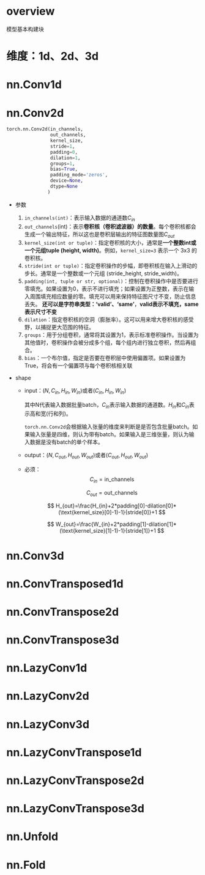 # overview

模型基本构建块

# 维度：1d、2d、3d



# nn.Conv1d

# nn.Conv2d

```python
torch.nn.Conv2d(in_channels,
                out_channels,
                kernel_size,
                stride=1,
                padding=0, 
                dilation=1, 
                groups=1, 
                bias=True,
                padding_mode='zeros',
                device=None, 
                dtype=None
               )
```

- 参数

  1. `in_channels(int)`：表示输入数据的通道数$C_{in}$
  2. `out_channels`(int)：表示**卷积核（卷积滤波器）的数量**。每个卷积核都会生成一个输出特征，所以这也是卷积层输出的特征图数量图$C_{out}$
  3. `kernel_size(int or tuple)`：指定卷积核的大小，通常是**一个整数int或一个元组tuple (height, width)**。例如，`kernel_size=3` 表示一个 3x3 的卷积核。
  4. `stride(int or tuple)`：指定卷积操作的步幅，即卷积核在输入上滑动的步长。通常是一个整数或一个元组 (stride_height, stride_width)。
  5. `padding(int, tuple or str, optional)`：控制在卷积操作中是否要进行零填充。如果设置为0，表示不进行填充；如果设置为正整数，表示在输入周围填充相应数量的零。填充可以用来保持特征图尺寸不变，防止信息丢失。 **还可以是字符串类型：‘valid’、‘same’**，**valid表示不填充，same表示尺寸不变**
  6. `dilation`：指定卷积核的空洞（膨胀率）。这可以用来增大卷积核的感受野，以捕捉更大范围的特征。
  7. `groups`：用于分组卷积，通常将其设置为1，表示标准卷积操作。当设置为其他值时，卷积操作会被分成多个组，每个组内进行独立卷积，然后再组合。
  8. `bias`：一个布尔值，指定是否要在卷积层中使用偏置项。如果设置为True，将会有一个偏置项与每个卷积核相关联

- shape

  - input：$(N,C_{in},H_{in},W_{in})$或者$(C_{in},H_{in},W_{in})$

    其中N代表输入数据批量batch，$C_{in}$表示输入数据的通道数。$H_{in}$和$C_{in}$表示高和宽(行和列)。

    `torch.nn.Conv2d`会根据输入张量的维度来判断是是否包含批量batch。如果输入张量是四维，则认为带有batch。如果输入是三维张量，则认为输入数据是没有batch的单个样本。

  - output：$(N,C_{out},H_{out},W_{out})$或者$(C_{out},H_{out},W_{out})$

  - 必须：
    $$
    C_{in}=\text{in_channels}
    $$

    $$
    C_{out}=\text{out_channels}
    $$

    $$
    H_{out}=\frac{H_{in}+2*padding[0]-dilation[0]*(\text{kernel_size}[0]-1)-1}{stride[0]}+1
    $$

    $$
    W_{out}=\frac{W_{in}+2*padding[1]-dilation[1]*(\text{kernel_size}[1]-1)-1}{stride[1]}+1
    $$

    

# nn.Conv3d

# nn.ConvTransposed1d

# nn.ConvTranspose2d

# nn.ConvTranspose3d

# nn.LazyConv1d

# nn.LazyConv2d

# nn.LazyConv3d

# nn.LazyConvTranspose1d

# nn.LazyConvTranspose2d

# nn.LazyConvTranspose3d

# nn.Unfold

# nn.Fold